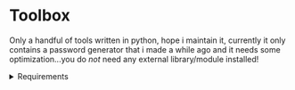 # Toolbox
Only a handful of tools written in python, hope i maintain it, currently it only contains a password generator that i made a while ago and it needs some optimization...you do *not* need any external library/module installed!

<details>
	<summary>Requirements</summary>
	
	### Python Version 3.x or later
	
	1. I recommend the latest and greatest version of Python 3, im currently using 3.12.4
</details>
